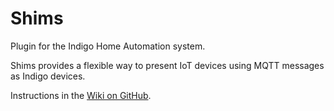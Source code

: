 # Shims

Plugin for the Indigo Home Automation system.

Shims provides a flexible way to present IoT devices using MQTT messages as Indigo devices.

Instructions in the [Wiki on GitHub](https://github.com/FlyingDiver/Indigo-Shims/wiki).
